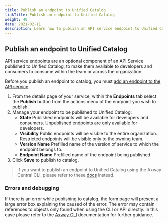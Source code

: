 ```yaml
---
title: Publish an endpoint to Unified Catalog
linkTitle: Publish an endpoint to Unified Catalog
weight: 40
date: 2021-02-11
description: Learn how to publish an API service endpoint to Unified Catalog.
---
```


## Publish an endpoint to Unified Catalog

API service endpoints are an optional component of an API Service published to Unified Catalog, to make them available to developers and consumers to consume within the team or across the organization.

Before you publish an endpoint to catalog, you must [add an endpoint to the API service](/docs/env_gw_mgmt/add_endpoints).

1. From the details page of your service, within the **Endpoints** tab select the **Publish** button from the actions menu of the endpoint you wish to publish.
2. Manage your endpoint to be published to Unified Catalog:
   * **State** Published endpoints will be available for developers and consumers. Unpublished endpoints are only available for developers.
   * **Visibility** Public endpoints will be visible to the entire organization. Restricted endpoints will be visible only to the owning team.  
   * **Version Name** Prefilled name of the version of service to which the endpoint belongs to.
   * **Endpoint Name** Prefilled name of the endpoint being published.
3. Click **Save** to publish to catalog.

> If you want to publish an endpoint to Unified Catalog using the Axway Central CLI, please refer to these [docs](/docs/cli_central/cli_publish) instead.

### Errors and debugging

If there is an error while publishing to catalog, the form page will present a large error box explaining the caused of the error. The error may contain references to objects only found when using the CLI or API directly. In this case please refer to the [Axway CLI](/docs/cli_central/cli_publish) documentation for further guidance.
